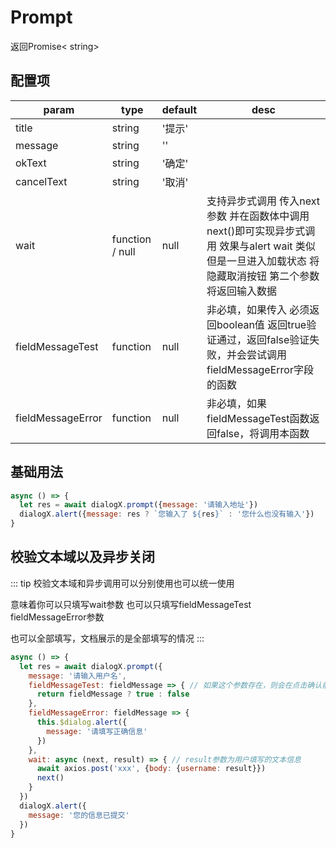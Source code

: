 <script>
export default {
  data () {
    return {
      dialogX: null
    }
  },
  methods: {
    createDialog () {
      this.dialogX = new window.VueDialogX(window.Vue)
    },
    async normal () {
      if (!this.dialogX) this.createDialog()
      let res = await this.dialogX.prompt({message: '请输入地址'})
      this.dialogX.alert({message: res ? `您输入了 ${res}` : '您什么也没有输入'})
    },
    async inputUserName () {
      if (!this.dialogX) this.createDialog()
      let res = await this.dialogX.prompt({
        message: '请输入用户名',
        fieldMessageTest: fieldMessage => {
          return fieldMessage
        },
        fieldMessageError: fieldMessage => {
          dialogX.alert({
            message: '请填写正确信息'
          })
        },
        wait: async (next, result) => { // result参数为用户填写的文本信息
          setTimeout(() => {
            next()
          }, 500)
        }
      })
      this.dialogX.alert({message: '您的信息已提交'})
    }
  },
  mounted () {
  }
}
</script>

# Prompt
返回Promise< string>

## 配置项
param   | type   | default | desc
|----   | ----   | ------- | ----
title   | string | '提示'
message | string | ''
okText  | string | '确定'
cancelText| string | '取消'
wait    | function / null | null | 支持异步式调用 传入next参数 并在函数体中调用next()即可实现异步式调用 效果与alert wait 类似 但是一旦进入加载状态 将隐藏取消按钮 第二个参数将返回输入数据
fieldMessageTest | function | null | 非必填，如果传入 必须返回boolean值 返回true验证通过，返回false验证失败，并会尝试调用fieldMessageError字段的函数
fieldMessageError | function | null | 非必填，如果fieldMessageTest函数返回false，将调用本函数

## 基础用法

<template>
<button class="button" @click="normal">normal</button>
</template>

``` js
async () => {
  let res = await dialogX.prompt({message: '请输入地址'})
  dialogX.alert({message: res ? `您输入了 ${res}` : '您什么也没有输入'})
}
```

## 校验文本域以及异步关闭

::: tip
校验文本域和异步调用可以分别使用也可以统一使用

意味着你可以只填写wait参数 也可以只填写fieldMessageTest fieldMessageError参数  

也可以全部填写，文档展示的是全部填写的情况
:::

<template>
<button class="button" @click="inputUserName">校验文本域</button>
</template>

``` js
async () => {
  let res = await dialogX.prompt({
    message: '请输入用户名',
    fieldMessageTest: fieldMessage => { // 如果这个参数存在，则会在点击确认前校验该参数。如果返回false，将不会继续执行并且调用fieldMessageError函数 必须返回布尔值
      return fieldMessage ? true : false
    },
    fieldMessageError: fieldMessage => {
      this.$dialog.alert({
        message: '请填写正确信息'
      })
    },
    wait: async (next, result) => { // result参数为用户填写的文本信息
      await axios.post('xxx', {body: {username: result}})
      next()
    }
  })
  dialogX.alert({
    message: '您的信息已提交'
  })
}
```